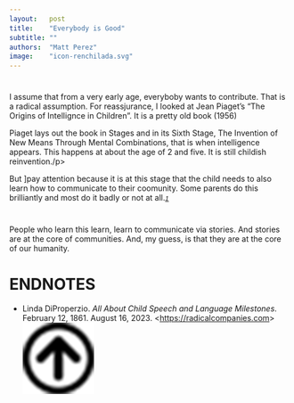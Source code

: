 ```yaml
---
layout:   post
title:    "Everybody is Good"
subtitle: ""
authors:  "Matt Perez"
image:    "icon-renchilada.svg"
---
```


<div style='display:none; '>
 <p>Everybody is trying to contribute (except maybe the mentally sick). For some, the mean is violence, for others, the mean is conversations. We must learn to teach comnversations.</p>
</div>

<h1></h1>
 <p>I assume that from a very early age, everyboby wants to contribute. That is a radical assumption. For reassjurance, I looked at Jean Piaget&rsquo;s &ldquo;<im>The Origins of Intellignce in Children</im>&rdquo;. It is a pretty old book (1956)</p>
 <p>Piaget lays out the book in Stages and in its Sixth Stage, <span>The Invention of New Means Through Mental Combinations,</span> that is when intelligence appears. This happens at about the age of 2 and five. It is still childish reinvention./p>
 <p>But ]pay attention because it is at this stage that the child needs to also learn how to communicate to their coomunity. Some parents do this brilliantly and most do it badly or not at all.<span id="em01" style="font-size:smaller; text-align: justify; font-family:helvetica, sans-serif; font-style:italic; margin-bottom:3px; "><a href="">1</a></span></p>

 <h1></h1>
 <p>People who learn this learn, learn to communicate via stories. And stories are at the core of communities. And, my guess, is that they are at the core of our humanity.</p>

<h1 class="_section">ENDNOTES</h1>
 <ul>
  <li id="en01">
   <p class="_list-item">
    Linda DiProperzio.
    <em>All About Child Speech and Language Milestones</em>.
    February 12, 1861.
    August 16, 2023.
    &lt;<a href="https://radicalcompanies.com" target="_blank">https://radicalcompanies.com</a>&gt;
    <a class="_uparrow" href="#bm01"><img src="/assets/img/arrow-up-icon.png"></a>
   </p>
  </li>
 </ul>
